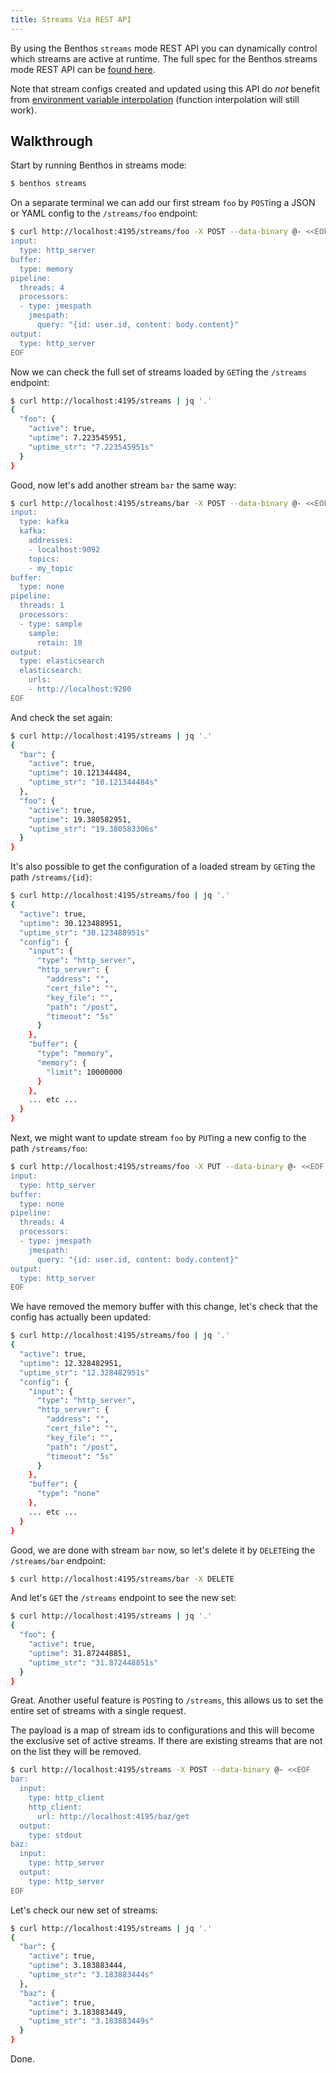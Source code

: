 ```yaml
---
title: Streams Via REST API
---
```


By using the Benthos `streams` mode REST API you can dynamically control which
streams are active at runtime. The full spec for the Benthos streams mode REST
API can be [found here][http-interface].

Note that stream configs created and updated using this API do *not* benefit
from [environment variable interpolation][interpolation] (function interpolation
will still work).

## Walkthrough

Start by running Benthos in streams mode:

```bash
$ benthos streams
```

On a separate terminal we can add our first stream `foo` by `POST`ing a JSON or
YAML config to the `/streams/foo` endpoint:

```bash
$ curl http://localhost:4195/streams/foo -X POST --data-binary @- <<EOF
input:
  type: http_server
buffer:
  type: memory
pipeline:
  threads: 4
  processors:
  - type: jmespath
    jmespath:
      query: "{id: user.id, content: body.content}"
output:
  type: http_server
EOF
```

Now we can check the full set of streams loaded by `GET`ing the `/streams`
endpoint:

```bash
$ curl http://localhost:4195/streams | jq '.'
{
  "foo": {
    "active": true,
    "uptime": 7.223545951,
    "uptime_str": "7.223545951s"
  }
}
```

Good, now let's add another stream `bar` the same way:

```bash
$ curl http://localhost:4195/streams/bar -X POST --data-binary @- <<EOF
input:
  type: kafka
  kafka:
    addresses:
    - localhost:9092
    topics:
    - my_topic
buffer:
  type: none
pipeline:
  threads: 1
  processors:
  - type: sample
    sample:
      retain: 10
output:
  type: elasticsearch
  elasticsearch:
    urls:
    - http://localhost:9200
EOF
```

And check the set again:

```bash
$ curl http://localhost:4195/streams | jq '.'
{
  "bar": {
    "active": true,
    "uptime": 10.121344484,
    "uptime_str": "10.121344484s"
  },
  "foo": {
    "active": true,
    "uptime": 19.380582951,
    "uptime_str": "19.380583306s"
  }
}
```

It's also possible to get the configuration of a loaded stream by `GET`ing the
path `/streams/{id}`:

```bash
$ curl http://localhost:4195/streams/foo | jq '.'
{
  "active": true,
  "uptime": 30.123488951,
  "uptime_str": "30.123488951s"
  "config": {
    "input": {
      "type": "http_server",
      "http_server": {
        "address": "",
        "cert_file": "",
        "key_file": "",
        "path": "/post",
        "timeout": "5s"
      }
    },
    "buffer": {
      "type": "memory",
      "memory": {
        "limit": 10000000
      }
    },
    ... etc ...
  }
}
```

Next, we might want to update stream `foo` by `PUT`ing a new config to the path
`/streams/foo`:

```bash
$ curl http://localhost:4195/streams/foo -X PUT --data-binary @- <<EOF
input:
  type: http_server
buffer:
  type: none
pipeline:
  threads: 4
  processors:
  - type: jmespath
    jmespath:
      query: "{id: user.id, content: body.content}"
output:
  type: http_server
EOF
```

We have removed the memory buffer with this change, let's check that the config
has actually been updated:

```bash
$ curl http://localhost:4195/streams/foo | jq '.'
{
  "active": true,
  "uptime": 12.328482951,
  "uptime_str": "12.328482951s"
  "config": {
    "input": {
      "type": "http_server",
      "http_server": {
        "address": "",
        "cert_file": "",
        "key_file": "",
        "path": "/post",
        "timeout": "5s"
      }
    },
    "buffer": {
      "type": "none"
    },
    ... etc ...
  }
}
```

Good, we are done with stream `bar` now, so let's delete it by `DELETE`ing the
`/streams/bar` endpoint:

```bash
$ curl http://localhost:4195/streams/bar -X DELETE
```

And let's `GET` the `/streams` endpoint to see the new set:

```bash
$ curl http://localhost:4195/streams | jq '.'
{
  "foo": {
    "active": true,
    "uptime": 31.872448851,
    "uptime_str": "31.872448851s"
  }
}
```

Great. Another useful feature is `POST`ing to `/streams`, this allows us to set
the entire set of streams with a single request.

The payload is a map of stream ids to configurations and this will become the
exclusive set of active streams. If there are existing streams that are not on
the list they will be removed.

```bash
$ curl http://localhost:4195/streams -X POST --data-binary @- <<EOF
bar:
  input:
    type: http_client
    http_client:
      url: http://localhost:4195/baz/get
  output:
    type: stdout
baz:
  input:
    type: http_server
  output:
    type: http_server
EOF
```

Let's check our new set of streams:

```bash
$ curl http://localhost:4195/streams | jq '.'
{
  "bar": {
    "active": true,
    "uptime": 3.183883444,
    "uptime_str": "3.183883444s"
  },
  "baz": {
    "active": true,
    "uptime": 3.183883449,
    "uptime_str": "3.183883449s"
  }
}
```

Done.

[http-interface]: /docs/guides/streams_mode/streams_api
[interpolation]: /docs/configuration/interpolation
